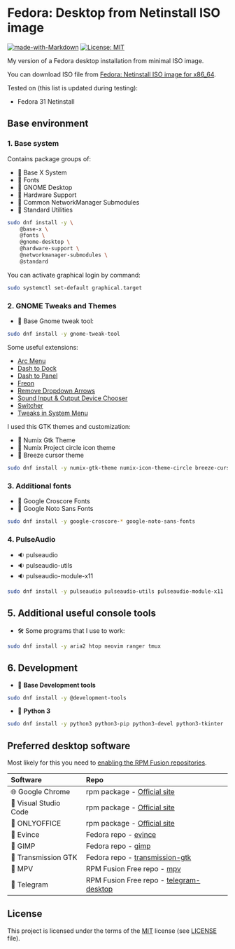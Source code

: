 # Fedora: Desktop from Netinstall ISO image

[![made-with-Markdown](https://img.shields.io/badge/Made%20with-Markdown-2d2d2d.svg)](http://commonmark.org)
[![License: MIT](https://img.shields.io/badge/License-MIT-green.svg)](https://opensource.org/licenses/MIT)

My version of a Fedora desktop installation from minimal ISO image.

You can download ISO file from [Fedora: Netinstall ISO image for x86_64](https://getfedora.org/ru/server/download/).

Tested on (this list is updated during testing):

* Fedora 31 Netinstall

## Base environment

### 1. Base system

Contains package groups of:

* :checkered_flag: Base X System
* :checkered_flag: Fonts
* :checkered_flag: GNOME Desktop
* :checkered_flag: Hardware Support
* :checkered_flag: Common NetworkManager Submodules
* :checkered_flag: Standard Utilities

```bash
sudo dnf install -y \
    @base-x \
    @fonts \
    @gnome-desktop \
    @hardware-support \
    @networkmanager-submodules \
    @standard
```

You can activate graphical login by command:

```bash
sudo systemctl set-default graphical.target
```

### 2. GNOME Tweaks and Themes

* :wrench: Base Gnome tweak tool:

```bash
sudo dnf install -y gnome-tweak-tool
```

Some useful extensions:

* [Arc Menu](https://extensions.gnome.org/extension/1228/arc-menu/)
* [Dash to Dock](https://extensions.gnome.org/extension/307/dash-to-dock/)
* [Dash to Panel](https://extensions.gnome.org/extension/1160/dash-to-panel/)
* [Freon](https://extensions.gnome.org/extension/841/freon/)
* [Remove Dropdown Arrows](https://extensions.gnome.org/extension/800/remove-dropdown-arrows/)
* [Sound Input & Output Device Chooser](https://extensions.gnome.org/extension/906/sound-output-device-chooser/)
* [Switcher](https://extensions.gnome.org/extension/973/switcher/)
* [Tweaks in System Menu](https://extensions.gnome.org/extension/1653/tweaks-in-system-menu/)

I used this GTK themes and customization:

* :art: Numix Gtk Theme
* :art: Numix Project circle icon theme
* :art: Breeze cursor theme

```bash
sudo dnf install -y numix-gtk-theme numix-icon-theme-circle breeze-cursor-theme
```

### 3. Additional fonts

* :pencil: Google Croscore Fonts
* :pencil: Google Noto Sans Fonts

```bash
sudo dnf install -y google-croscore-* google-noto-sans-fonts
```

### 4. PulseAudio

* :sound: pulseaudio
* :sound: pulseaudio-utils
* :sound: pulseaudio-module-x11

```bash
sudo dnf install -y pulseaudio pulseaudio-utils pulseaudio-module-x11
```

## 5. Additional useful console tools

* :hammer_and_wrench: Some programs that I use to work:

```bash
sudo dnf install -y aria2 htop neovim ranger tmux
```

## 6. Development

* :wrench: **Base Development tools**

```bash
sudo dnf install -y @development-tools
```

* :wrench: **Python 3**

```bash
sudo dnf install -y python3 python3-pip python3-devel python3-tkinter
```

## Preferred desktop software

Most likely for this you need to [enabling the RPM Fusion repositories](https://docs.fedoraproject.org/en-US/quick-docs/setup_rpmfusion/).

| Software                             | Repo                                                                                  |
| :----------------------------------- | :------------------------------------------------------------------------------------ |
| :globe_with_meridians: Google Chrome | rpm package - [Official site](https://www.google.com/intl/en_us/chrome/)              |
| :memo: Visual Studio Code            | rpm package - [Official site](https://code.visualstudio.com/)                         |
| :page_facing_up: ONLYOFFICE          | rpm package - [Official site](https://www.onlyoffice.com/)                            |
| :page_facing_up: Evince              | Fedora repo - [evince](https://pkgs.org/download/evince)                              |
| :art: GIMP                           | Fedora repo - [gimp](https://pkgs.org/download/gimp)                                  |
| :file_folder: Transmission GTK       | Fedora repo - [transmission-gtk](https://pkgs.org/download/transmission-gtk)          |
| :movie_camera: MPV                   | RPM Fusion Free repo - [mpv](https://pkgs.org/download/mpv)                           |
| :speech_balloon: Telegram            | RPM Fusion Free repo - [telegram-desktop](https://pkgs.org/download/telegram-desktop) |

## License

This project is licensed under the terms of the [MIT](https://opensource.org/licenses/MIT) license (see [LICENSE](<https://github.com/zsxoff/fedora-desktop/blob/master/LICENSE>) file).
